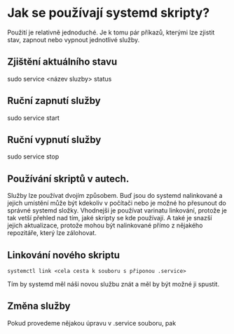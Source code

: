 # Jak se používají systemd skripty? 
Použití je relativně jednoduché. Je k tomu pár příkazů, kterými lze zjistit stav, zapnout nebo vypnout jednotlivé služby. 

## Zjištění aktuálního stavu 
sudo service <název sluzby> status

## Ruční zapnutí služby
sudo service <nazev sluby> start

## Ruční vypnutí služby
sudo service <nazev sluby> stop


## Používání skriptů v autech. 
Služby lze používat dvojím způsobem. Buď jsou do systemd nalinkované a jejich umístění může být kdekoliv v počítači nebo je možné ho přesunout do správné systemd složky. Vhodnejši je používat varinatu linkování, protože je tak vetší přehled nad tím, jaké skripty se kde používají. A také je snazší jejich aktualizace, protože mohou být nalinkované přímo z nějakého repozitáře, který lze zálohovat. 

## Linkování nového skriptu

```
systemctl link <cela cesta k souboru s připonou .service> 
```
Tím by systemd měl náši novou službu znát a měl by být možné ji spustit. 


## Změna služby 
Pokud provedeme nějakou úpravu v .service souboru, pak 
